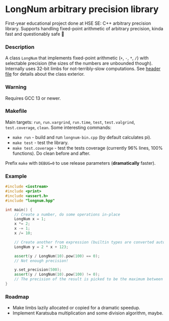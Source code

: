 # LongNum arbitrary precision library

First-year educational project done at HSE SE: C++ arbitrary precision library. Supports handling fixed-point arithmetic of arbitrary precision, kinda fast and questionably safe 🤔

### Description
A class `LongNum` that implements fixed-point arithmetic (`+`, `-`, `*`, `/`) with selectable precision (the sizes of the numbers are unbounded though). Internally uses 32-bit limbs for not-terribly-slow computations. See [header file](./src/longnum.hpp) for details about the class exterior.

### Warning
Requires GCC 13 or newer.

### Makefile
Main targets: `run`, `run.vargrind`, `run.time`, `test`, `test.valgrind`, `test.coverage`, `clean`. Some interesting commands:
- `make run` - build and run `longnum-bin.cpp` (by default calculates pi).
- `make test` - test the library.
- `make test.coverage` - test the tests coverage (currently 96% lines, 100% functions). Do clean before and after.

Prefix `make` with `DEBUG=0` to use release parameters (**dramatically** faster).

### Example
```C++
#include <iostream>
#include <print>
#include <assert.h>
#include "longnum.hpp"

int main() {
    // Create a number, do some operations in-place
    LongNum x = 1;
    x *= 2;
    x -= 1;
    x /= 10;

    // Create another from expression (builtin types are converted automatically)
    LongNum y = 2 * x + 123;

    assert(y / LongNum(10).pow(100) == 0);
    // Not enough precision!

    y.set_precision(500);
    assert(y / LongNum(10).pow(100) != 0);
    // The precision of the result is picked to be the maximum between operands
}
```

### Roadmap
- Make limbs lazily allocated or copied for a dramatic speedup.
- Implement Karatsuba multiplication and some division algorithm, maybe.
